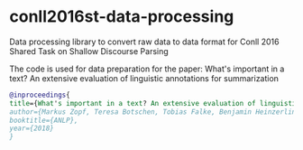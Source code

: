# conll2016st-data-processing
Data processing library to convert raw data to data format for Conll 2016 Shared Task on Shallow Discourse Parsing

The code is used for data preparation for the paper: What's important in a text? An extensive evaluation of linguistic annotations for summarization

```bib
@inproceedings{
title={What's important in a text? An extensive evaluation of linguistic annotations for summarization},
author={Markus Zopf, Teresa Botschen, Tobias Falke, Benjamin Heinzerling, Ana Marasovi\'c, Todor Mihaylov, Avinesh P.V.S, Eneldo Loza Menc\'ia, Johannes F\"urnkranz and Anette Frank},
booktitle={ANLP},
year={2018}
}

```
